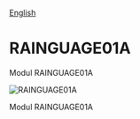 
[English](./README.md)
<!--- module --->
# RAINGUAGE01A
<!--- Emodule --->

<!--- subtitle --->Modul RAINGUAGE01A<!--- Esubtitle --->

![RAINGUAGE01A]()

<!--- description --->Modul RAINGUAGE01A<!--- Edescription --->
            
